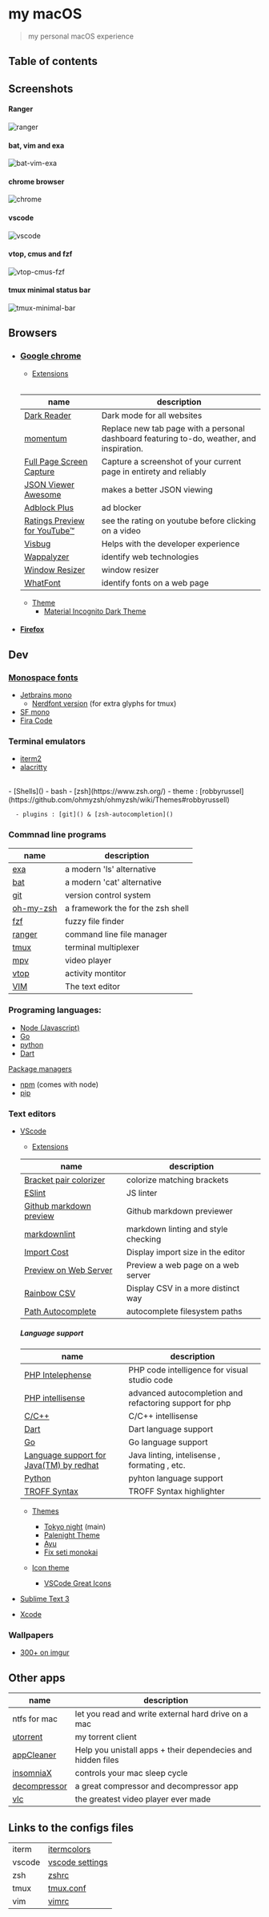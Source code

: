 # my macOS
> my personal macOS experience 
## Table of contents

## Screenshots
#### Ranger
![ranger](screenshots/ranger.png)
#### bat, vim and exa 
![bat-vim-exa](screenshots/bat-vim-exa.png)
#### chrome browser
![chrome](screenshots/chrome.png)

#### vscode 
![vscode](screenshots/vscode.png)
#### vtop, cmus and fzf
![vtop-cmus-fzf](screenshots/vtop-cmus-fzf.png)

#### tmux minimal status bar 
![tmux-minimal-bar](screenshots/tmux-minimal-bar.png)
## Browsers
- ### [Google chrome](https://www.google.com/chrome/?/brand=CHBD&gclid=Cj0KCQjw9tbzBRDVARIsAMBplx9jDdkZRRFwzqaQwucGThj3OJTJK77Jv3Er3FoSwQlpgvffj4p4XwAaAlHjEALw_wcB&gclsrc=aw.ds)
	- [Extensions]()
	<br/>

	| name | description |
	-----------|------------
	| [Dark Reader](https://chrome.google.com/webstore/detail/dark-reader/eimadpbcbfnmbkopoojfekhnkhdbieeh) | Dark mode for all websites
	| [momentum](https://chrome.google.com/webstore/detail/momentum/laookkfknpbbblfpciffpaejjkokdgca) | Replace new tab page with a personal dashboard featuring to-do, weather, and inspiration.
	| [Full Page Screen Capture](https://chrome.google.com/webstore/detail/full-page-screen-capture/fdpohaocaechififmbbbbbknoalclacl) | Capture a screenshot of your current page in entirety and reliably
	| [JSON Viewer Awesome](https://chrome.google.com/webstore/detail/json-viewer-awesome/iemadiahhbebdklepanmkjenfdebfpfe) | makes a better JSON viewing
	| [Adblock Plus](https://chrome.google.com/webstore/detail/adblock-plus-free-ad-bloc/cfhdojbkjhnklbpkdaibdccddilifddb) | ad blocker
	| [Ratings Preview for YouTube™](https://chrome.google.com/webstore/detail/ratings-preview-for-youtu/piaphheklodiededmbmgfcfbcagncgka) | see the rating on youtube before clicking on a video
	|[Visbug](https://chrome.google.com/webstore/detail/visbug/cdockenadnadldjbbgcallicgledbeoc) | Helps with the developer experience
	|[Wappalyzer](https://chrome.google.com/webstore/detail/wappalyzer/gppongmhjkpfnbhagpmjfkannfbllamg) | identify web technologies
	|[Window Resizer](https://chrome.google.com/webstore/detail/window-resizer/kkelicaakdanhinjdeammmilcgefonfh) | window resizer 
	|[WhatFont](https://chrome.google.com/webstore/detail/whatfont/jabopobgcpjmedljpbcaablpmlmfcogm) | identify fonts on a web page

	- [Theme]() 
		- [Material Incognito Dark Theme](https://chrome.google.com/webstore/detail/material-incognito-dark-t/ahifcnpnjgbadkjdhagpfjfkmlapfoel?hl=en)
		
- #### [Firefox](https://www.mozilla.org/en-US/firefox/)

## Dev

### [Monospace fonts]()

- [Jetbrains mono](https://www.jetbrains.com/lp/mono/)
	* [Nerdfont version](https://www.nerdfonts.com/) (for extra glyphs for tmux)
- [SF mono](https://developer.apple.com/fonts/)
- [Fira Code](https://github.com/tonsky/FiraCode)


### Terminal emulators

- [iterm2](https://www.iterm2.com/)
- [alacritty](https://github.com/alacritty/alacritty)
<br/>
- [Shells]()
	- bash
	- [zsh](https://www.zsh.org/)
	  - theme : [robbyrussel](https://github.com/ohmyzsh/ohmyzsh/wiki/Themes#robbyrussell)

	  - plugins : [git]() & [zsh-autocompletion]()


### Commnad line programs

name | description 
-------| ---------
[exa](https://github.com/ogham/exa) | a modern  'ls'  alternative
[bat](https://github.com/sharkdp/bat) | a modern  'cat'  alternative
[git](https://git-scm.com/) | version control system
[oh-my-zsh](https://github.com/ohmyzsh/ohmyzsh) | a framework the for the zsh shell
[fzf](https://github.com/junegunn/fzf)| fuzzy file finder
[ranger](https://github.com/ranger/ranger) | command line file manager
[tmux](https://github.com/tmux/tmux) | terminal multiplexer
[mpv](https://github.com/tmux/tmux) | video player
[vtop](https://github.com/MrRio/vtop)| activity montitor
[VIM](https://www.vim.org/download.php) | The text editor

### Programing languages:

- [Node (Javascript)](https://nodejs.org/en/)
- [Go](https://golang.org/) 
- [python](https://www.python.org/)
- [Dart](https://dart.dev/)

[Package managers]()

- [npm]() (comes with node)
- [pip](https://pip.pypa.io/en/stable/installing/)

### Text editors

- [VScode](https://code.visualstudio.com/) 
	- [Extensions]()

	| name  | description|
	|-------|------------
	| [Bracket pair colorizer](https://marketplace.visualstudio.com/items?itemName=CoenraadS.bracket-pair-colorizer) | colorize matching brackets
	| [ESlint](https://marketplace.visualstudio.com/items?itemName=dbaeumer.vscode-eslint) | JS linter
	| [Github markdown preview](https://marketplace.visualstudio.com/items?itemName=bierner.github-markdown-preview) | Github markdown previewer
	| [markdownlint](https://marketplace.visualstudio.com/items?itemName=DavidAnson.vscode-markdownlint) | markdown linting and style checking
	| [Import Cost](https://marketplace.visualstudio.com/items?itemName=wix.vscode-import-cost) | Display import size in the editor
	| [Preview on Web Server](https://marketplace.visualstudio.com/items?itemName=yuichinukiyama.vscode-preview-server) | Preview a web page on a web server
	| [Rainbow CSV](https://marketplace.visualstudio.com/items?itemName=mechatroner.rainbow-csv) | Display CSV in a more distinct way
	| [Path Autocomplete](https://marketplace.visualstudio.com/items?itemName=ionutvmi.path-autocomplete) | autocomplete filesystem paths

	##### Language support

	| name  | description|
	|-------|------------
	| [PHP Intelephense](https://marketplace.visualstudio.com/items?itemName=bmewburn.vscode-intelephense-client) | PHP code intelligence for visual studio code
	| [PHP intellisense](https://marketplace.visualstudio.com/items?itemName=Dart-Code.dart-code) | advanced autocompletion and refactoring support for php
	| [C/C++](https://marketplace.visualstudio.com/items?itemName=ms-vscode.cpptools) | C/C++ intellisense
	| [Dart](https://marketplace.visualstudio.com/items?itemName=Dart-Code.dart-code) | Dart language support
	| [Go](https://marketplace.visualstudio.com/items?itemName=ms-vscode.Go) | Go language support
	| [Language support for Java(TM) by redhat](https://marketplace.visualstudio.com/items?itemName=redhat.java) | Java linting, intelisense , formating , etc.
	| [Python](https://marketplace.visualstudio.com/items?itemName=ms-python.python) | pyhton language support
	| [TROFF Syntax](https://marketplace.visualstudio.com/items?itemName=ban.troff) | TROFF Syntax highlighter

	- [Themes]()
	  - [Tokyo night](https://marketplace.visualstudio.com/items?itemName=enkia.tokyo-night) (main)
	  - [Palenight Theme](https://marketplace.visualstudio.com/items?itemName=whizkydee.material-palenight-theme)
	  - [Ayu](https://marketplace.visualstudio.com/items?itemName=teabyii.ayu)
	  - [Fix seti monokai](https://marketplace.visualstudio.com/items?itemName=flx86.flx-seti-monokai)

	- [Icon theme]()
		- [VSCode Great Icons](https://marketplace.visualstudio.com/items?itemName=emmanuelbeziat.vscode-great-icons)
- [Sublime Text 3](https://www.sublimetext.com/3) 
- [Xcode](https://developer.apple.com/xcode/)

### Wallpapers
- [300+ on imgur](https://imgur.com/a/8we4Uxj) 

## Other apps

| name | description 
-------|------------
ntfs for mac | let you read and write external hard drive on a mac
[utorrent](https://www.utorrent.com/) | my torrent client 
[appCleaner](https://freemacsoft.net/appcleaner/) | Help you unistall apps + their dependecies and hidden files
[insomniaX](https://download.cnet.com/InsomniaX/3000-2094_4-97713.html) | controls your mac sleep cycle
[decompressor](https://apps.apple.com/us/app/decompressor/id1033480833?mt=12) | a great compressor and decompressor app
[vlc](https://www.videolan.org/vlc/index.html) | the greatest video player ever made

## Links to the configs files

| | |
------|-----
| iterm | [itermcolors](configs/ziyad.itermcolors)
| vscode | [vscode settings](configs/settings.json)
| zsh | [zshrc](configs/.zshrc)
| tmux | [tmux.conf](configs/.tmux.conf)
| vim  | [vimrc](configs/.vimrc)
